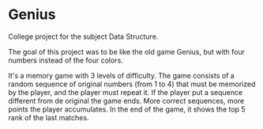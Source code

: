 # Genius
College project for the subject Data Structure.

The goal of this project was to be like the old game Genius, but with four numbers instead of the four colors. 

It's a memory game with 3 levels of difficulty. The game consists of a random sequence of original numbers (from 1 to 4) that
must be memorized by the player, and the player must repeat it. If the player put a sequence different from de original the game ends.
More correct sequences, more points the player accumulates. In the end of the game, it shows the top 5 rank of the last matches. 


